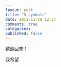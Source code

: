 ```yaml
---
layout: post
title: "3_symbols"
date: 2011-11-20 12:37
comments: true
categories: 
published: false
---
```


歡迎回來！

我希望